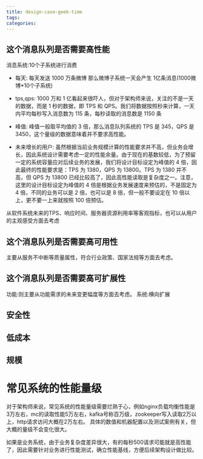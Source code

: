 ```yaml
---
title: design-case-geek-time
tags:
categories:
---
```


## 这个消息队列是否需要高性能
消息系统:10个子系统进行消费
- 每天:
每天发送 1000 万条微博
那么微博子系统一天会产生 1亿条消息(1000微博*10个子系统)

- tps,qps:
1000 万和 1 亿看起来很吓人，但对于架构师来说，关注的不是一天的数据，而是 1 秒的数据，即 TPS 和 QPS。我们将数据按照秒来计算，一天内平均每秒写入消息数为 115 条，每秒读取的消息数是 1150 条

- 峰值:
峰值一般取平均值的 3 倍，那么消息队列系统的 TPS 是 345，QPS 是 3450，这个量级的数据意味着并不要求高性能。

- 未来增长的用户:
虽然根据当前业务规模计算的性能要求并不高，但业务会增长，因此系统设计需要考虑一定的性能余量。由于现在的基数较低，为了预留一定的系统容量应对后续业务的发展，我们将设计目标设定为峰值的 4 倍，因此最终的性能要求是：TPS 为 1380，QPS 为 13800。TPS 为 1380 并不高，但 QPS 为 13800 已经比较高了，因此高性能读取是复杂度之一。注意，这里的设计目标设定为峰值的 4 倍是根据业务发展速度来预估的，不是固定为 4 倍，不同的业务可以是 2 倍，也可以是 8 倍，但一般不要设定在 10 倍以上，更不要一上来就按照 100 倍预估。

从软件系统未来的TPS、响应时间、服务器资源利用率等客观指标，也可以从用户的主观感受方面去考虑

## 这个消息队列是否需要高可用性
主要从服务不中断等质量属性，符合行业政策、国家法规等方面去考虑。
## 这个消息队列是否需要高可扩展性
功能:则主要从功能需求的未来变更幅度等方面去考虑。
系统:横向扩展
## 安全性
## 低成本
## 规模




# 常见系统的性能量级
对于架构师来说，常见系统的性能量级需要烂熟于心，例如nginx负载均衡性能是3万左右，mc的读取性能5万左右，kafka号称百万级，zookeeper写入读取2万以上，http请求访问大概在2万左右。
具体的数值和机器配置以及测试案例有关，但大概的量级不会变化很大。

如果是业务系统，由于业务复杂度差异很大，有的每秒500请求可能就是高性能了，因此需要针对业务进行性能测试，确立性能基线，方便后续架构设计做比较。